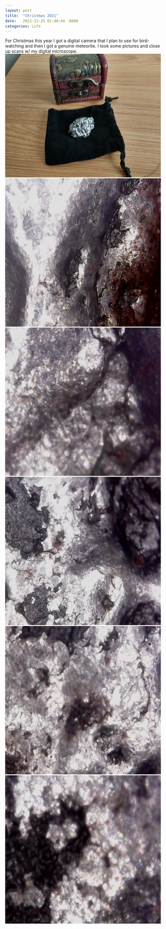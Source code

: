 ```yaml
---
layout: post
title:  "Christmas 2021"
date:   2021-12-25 01:48:44 -0800
categories: Life
---
```

For Christmas this year I got a digital camera that I plan to use for bird-watching and then I got a genuine
meteorite. I took some pictures and close up scans w/ my digital microscope. 
<br clear="all">
<img src="../images/meteorite/IMG_20211225_102226488_HDR.jpg" width="600" height="400" alt="">
<br clear="all">
<img src="../images/meteorite/2021-12-25-114601.jpg" width="640" height="480" alt="">
<br clear="all">
<img src="../images/meteorite/2021-12-25-114636.jpg" width="640" height="480" alt="">
<br clear="all">
<img src="../images/meteorite/2021-12-25-114709.jpg" width="640" height="480" alt="">
<br clear="all">
<img src="../images/meteorite/2021-12-25-114722.jpg" width="640" height="480" alt="">
<br clear="all">
<img src="../images/meteorite/2021-12-25-114753.jpg" width="640" height="480" alt="">

 

